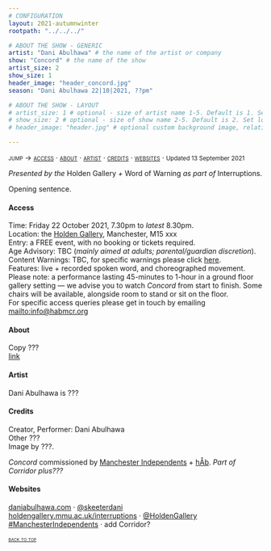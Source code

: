 ```yaml
---
# CONFIGURATION
layout: 2021-autumnwinter
rootpath: "../../../"

# ABOUT THE SHOW - GENERIC
artist: "Dani Abulhawa" # the name of the artist or company
show: "Concord" # the name of the show
artist_size: 2
show_size: 1
header_image: "header_concord.jpg"    
season: "Dani Abulhawa 22|10|2021, ??pm"

# ABOUT THE SHOW - LAYOUT
# artist_size: 1 # optional - size of artist name 1-5. Default is 1. Set longer names to lower values
# show_size: 2 # optional - size of show name 2-5. Default is 2. Set longer names to lower values
# header_image: "header.jpg" # optional custom background image, relative to current page

---
```

<span style='font-variant: small-caps'>jump → [access](/current/2021/abulhawa/#access) · [about](/current/2021/abulhawa/#about) · [artist](/current/2021/abulhawa/#artist) · [credits](/current/2021/abulhawa/#credits) · [websites](/current/2021/abulhawa/#websites)</span> · <small>Updated 13 September 2021</small>         
         
*Presented by the* Holden Gallery *+* Word of Warning *as part of* Interruptions.        
         
Opening sentence.        
        
#### Access         
Time: Friday 22 October 2021, 7.30pm to *latest* 8.30pm.<br>Location: the <a href="https://www.holdengallery.mmu.ac.uk/visiting" target="_blank">Holden Gallery</a>, Manchester, M15 xxx<br>Entry: a FREE event, with no booking or tickets required.<br>Age Advisory: TBC (*mainly aimed at adults; parental/guardian discretion*).<br>Content Warnings: TBC, for specific warnings please click [here](/warnings).<br>Features: live + recorded spoken word, and choreographed movement.<br>Please note: a performance lasting 45-minutes to 1-hour in a ground floor gallery setting — we advise you to watch *Concord* from start to finish. Some chairs will be available, alongside room to stand or sit on the floor.<br>For specific access queries please get in touch by emailing <mailto:info@habmcr.org>         
         
#### About         
Copy ???        
<a href="https://" target="_blank">link</a>        
         
#### Artist          
Dani Abulhawa is ???        
        
#### Credits          
Creator, Performer: Dani Abulhawa<br>Other ???<br>Image by ???.        
         
*Concord* commissioned by <a href="https://manchesterindependents.co.uk" target="_blank">Manchester Independents</a> + [hÅb](/hab). *Part of Corridor plus???*        
        
#### Websites         
<a href="https://daniabulhawa.com" target="_blank">daniabulhawa.com</a> · <a href="https://twitter.com/skeeterdani" target="_blank">@skeeterdani</a><br><a href="https://holdengallery.mmu.ac.uk/interruptions" target="_blank">holdengallery.mmu.ac.uk/interruptions</a> · <a href="https://twitter.com/HoldenGallery" target="_blank">@HoldenGallery</a><br><a href="https://twitter.com/hashtag/ManchesterIndependents?f=live" target="_blank">#ManchesterIndependents</a> · add Corridor?        
        
<small><span style='font-variant: small-caps'>[back to top](/current/2021/abulhawa)</span></small>

